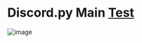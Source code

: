 # Discord.py Main [Test](https://github.com/supremeedev)

![image](https://user-images.githubusercontent.com/85060930/178155408-109760e4-b2bc-47db-90bf-e15811fe1e1f.png)
